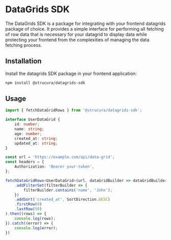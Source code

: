 # DataGrids SDK

The DataGrids SDK is a package for integrating with your frontend datagrids package of choice.  It provides a simple 
interface for performing all fetching of row data that is necessary for your datagrid to display data while 
protecting your frontend from the complexities of managing the data fetching process.

## Installation

Install the datagrids SDK package in your frontend application:

```bash
npm install @strucura/datagrids-sdk
```

## Usage

```typescript
import { fetchDataGridRows } from '@strucura/datagrids-sdk';

interface UserDataGrid {
    id: number;
    name: string;
    age: number;
    created_at: string;
    updated_at: string;
}

const url = 'https://example.com/api/data-grid';
const headers = {
    Authorization: 'Bearer your-token',
};

fetchDataGridRows<UserDataGrid>(url, dataGridBuilder => dataGridBuilder
    .addFilterSet(filterBuilder => {
        filterBuilder.contains('name', 'John');
    })
    .addSort('created_at', SortDirection.DESC)
    .firstRow(0)
    .lastRow(50)
).then((rows) => {
    console.log(rows);
}).catch((error) => {
    console.log(error);
})
```
